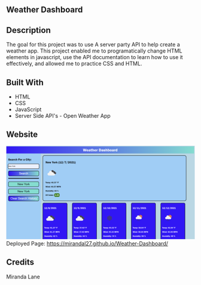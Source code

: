 ## Weather Dashboard

## Description
The goal for this project was to use A server party API to help create a weather app. This project enabled me to programatically change HTML elements in javascript, use the API documentation to learn how to use it effectively, and allowed me to practice CSS and HTML.

## Built With
* HTML
* CSS
* JavaScript
* Server Side API's - Open Weather App

## Website
![alt text](screenshot.png)
Deployed Page: https://mirandal27.github.io/Weather-Dashboard/

## Credits
Miranda Lane
